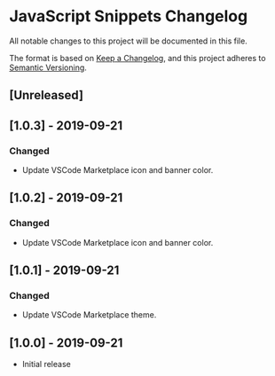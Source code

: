 # JavaScript Snippets Changelog

All notable changes to this project will be documented in this file.

The format is based on [Keep a Changelog](https://keepachangelog.com/en/1.0.0/),
and this project adheres to [Semantic Versioning](https://semver.org/spec/v2.0.0.html).

## [Unreleased]

## [1.0.3] - 2019-09-21

### Changed

* Update VSCode Marketplace icon and banner color.

## [1.0.2] - 2019-09-21

### Changed

* Update VSCode Marketplace icon and banner color.

## [1.0.1] - 2019-09-21

### Changed

* Update VSCode Marketplace theme.

## [1.0.0] - 2019-09-21

* Initial release
